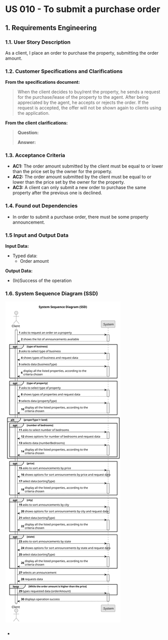 # US 010 - To submit a purchase order

## 1. Requirements Engineering


### 1.1. User Story Description


As a client, I place an order to purchase the property, submitting the order amount.



### 1.2. Customer Specifications and Clarifications 


**From the specifications document:**

>	When the client decides to buy/rent the property, he sends a request for the purchase/lease of the property to the agent. After being appreciated by the agent, he accepts or rejects the order. If the request is accepted, the offer will not be shown again to clients using the application.


**From the client clarifications:**

> **Question:** 
>  
> **Answer:** 



### 1.3. Acceptance Criteria


* **AC1:** The order amount submitted by the client must be equal to or lower than the price set by the owner for the property.
* **AC2:** The order amount submitted by the client must be equal to or lower than the price set by the owner for the property.
* **AC3:** A client can only submit a new order to purchase the same property after the previous one is declined.

### 1.4. Found out Dependencies

* In order to submit a purchase order, there must be some property announcement.

### 1.5 Input and Output Data


**Input Data:**

* Typed data:
	* Order amount

**Output Data:**

* (In)Success of the operation

### 1.6. System Sequence Diagram (SSD)


![System Sequence Diagram](svg/us010-system-sequence-diagram.svg)


###

* 